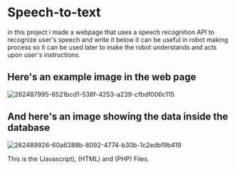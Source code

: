 # Speech-to-text
in this project i made a webpage that uses a speech recognition API to recognize user's speech and write it below it can be useful in robot making process so it can be used later to make the robot understands and acts upon user's instructions.
## Here's an example image in the web page
![262487995-6521bcd1-538f-4253-a239-cfbdf006c115](https://github.com/LOCO1S/Arduino-Motors/assets/138608097/743761ef-f454-429d-9788-331a3b2f8698)


## And here's an image showing the data inside the database
![262489926-60a6388b-8092-4774-b30b-1c2edbf9b419](https://github.com/LOCO1S/Arduino-Motors/assets/138608097/2ca6d486-916c-45e8-9d6b-d0ad623c5cb2)

This is the (Javascript), (HTML) and (PHP) Files.
